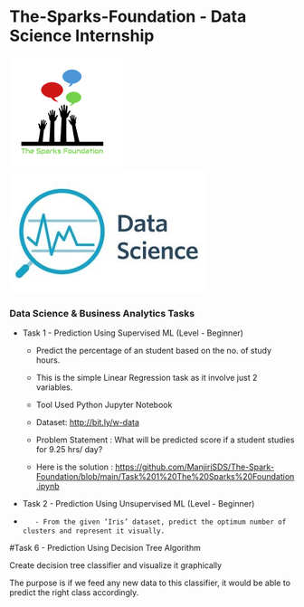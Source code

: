 # The-Sparks-Foundation - Data Science Internship 
![alt text](https://github.com/ManjiriSDS/The-Spark-Foundation/blob/main/1519895156650.png) 
![alt text](https://github.com/ManjiriSDS/The-Spark-Foundation/blob/main/cover_updated.jpg)


### Data Science & Business Analytics Tasks


* Task 1 - Prediction Using Supervised ML (Level - Beginner)
  - Predict the percentage of an student based on the no. of study hours.
  - This is the simple Linear Regression task as it involve just 2 variables.
  - Tool  Used Python Jupyter Notebook
  - Dataset: http://bit.ly/w-data
    
  - Problem Statement : What will be predicted score if a student studies for 9.25 hrs/ day?
  - Here is the solution : https://github.com/ManjiriSDS/The-Spark-Foundation/blob/main/Task%201%20The%20Sparks%20Foundation.ipynb
  


* Task 2 - Prediction Using Unsupervised ML (Level - Beginner)
*        - From the given ‘Iris’ dataset, predict the optimum number of clusters and represent it visually.


#Task 6 - Prediction Using Decision Tree Algorithm

Create decision tree classifier and visualize it graphically

The purpose is if we feed any new data to this classifier, it would be able to
predict the right class accordingly.
